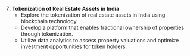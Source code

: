 7. **Tokenization of Real Estate Assets in India**
   - Explore the tokenization of real estate assets in India using blockchain technology.
   - Develop a platform that enables fractional ownership of properties through tokenization.
   - Utilize data analytics to assess property valuations and optimize investment opportunities for token holders.
